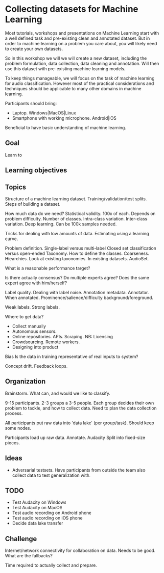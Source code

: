 
# Collecting datasets for Machine Learning

Most tutorials, workshops and presentations on Machine Learning start with
a well defined task and pre-existing clean and annotated dataset.
But in order to machine learning on a problem you care about,
you will likely need to create your own datasets.

So in this workshop we will we will create a new dataset,
including the problem formulation, data collection, data cleaning and annotation.
Will then use this dataset with pre-existing machine learning models.

To keep things manageable, we will focus on the task of
machine learning for audio classification.
However most of the practical considerations and techniques
should be applicable to many other domains in machine learning.

Participants should bring:

- Laptop. Windows|MacOS|Linux
- Smartphone with working microphone. Android|iOS

Beneficial to have basic understanding of machine learning.

## Goal

Learn to 

## Learning objectives


## Topics

Structure of a machine learning dataset.
Training/validation/test splits.
Steps of building a dataset.


How much data do we need?
Statistical validity.
100x of each.
Depends on problem difficulty.
Number of classes.
Intra-class variation.
Inter-class variation.
Deep learning. Can be 100k samples needed.

Tricks for dealing with low amounts of data.
Estimating using a learning curve.

Problem definition.
Single-label versus multi-label
Closed set classification versus open-ended
Taxonomy. How to define the classes.
Coarseness. Hiearchies.
Look at existing taxonomies. In existing datasets.
AudioSet.

What is a reasonable performance target?

Is there actually consensus?
Do multiple experts agree?
Does the same expert agree with him/herself?

Label quality.
Dealing with label noise.
Annotation metadata.
Annotator. When annotated.
Prominence/salience/difficulty background/foreground.

Weak labels.
Strong labels.

Where to get data?

- Collect manually
- Autonomous sensors.
- Online repositories.
APIs. Scraping.
NB: Licensing
- Crowdsourcing. Remote workers.
- Designing into product

Bias
Is the data in training representative of real inputs to system?

Concept drift.
Feedback loops.




## Organization

Brainstorm.
What can, and would we like to classify.

9-15 participants.
2-3 groups a 3-5 people.
Each group decides their own problem to tackle,
and how to collect data.
Need to plan the data collection process.

All participants put raw data into 'data lake' (per group/task).
Should keep some nodes.

Participants load up raw data.
Annotate. Audacity
Split into fixed-size pieces.


## Ideas
- Adversarial testsets.
Have participants from outside the team also collect data to test generalization with.

## TODO
- Test Audacity on Windows
- Test Audacity on MacOS
- Test audio recording on Android phone
- Test audio recording on iOS phone
- Decide data lake transfer

## Challenge
Internet/network connectivity for collaboration on data.
Needs to be good.
What are the fallbacks?

Time required to actually collect and prepare.
